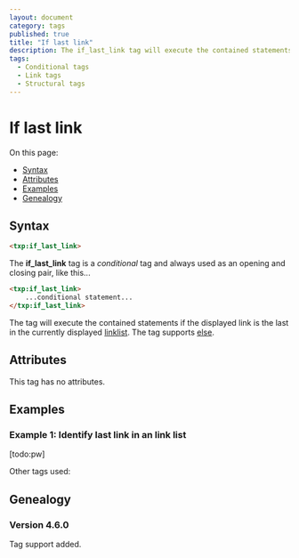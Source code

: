 ```yaml
---
layout: document
category: tags
published: true
title: "If last link"
description: The if_last_link tag will execute the contained statements if the displayed link is the last in the currently displayed link list.
tags:
  - Conditional tags
  - Link tags
  - Structural tags
---
```


# If last link

On this page:

* [Syntax](#syntax)
* [Attributes](#attributes)
* [Examples](#examples)
* [Genealogy](#genealogy)

## Syntax

~~~ html
<txp:if_last_link>
~~~

The **if_last_link** tag is a *conditional* tag and always used as an opening and closing pair, like this...

~~~ html
<txp:if_last_link>
    ...conditional statement...
</txp:if_last_link>
~~~

The tag will execute the contained statements if the displayed link is the last in the currently displayed [linklist](linklist). The tag supports [else](else).

## Attributes

This tag has no attributes.

## Examples

### Example 1: Identify last link in an link list

[todo:pw]

Other tags used:

## Genealogy

### Version 4.6.0

Tag support added.
